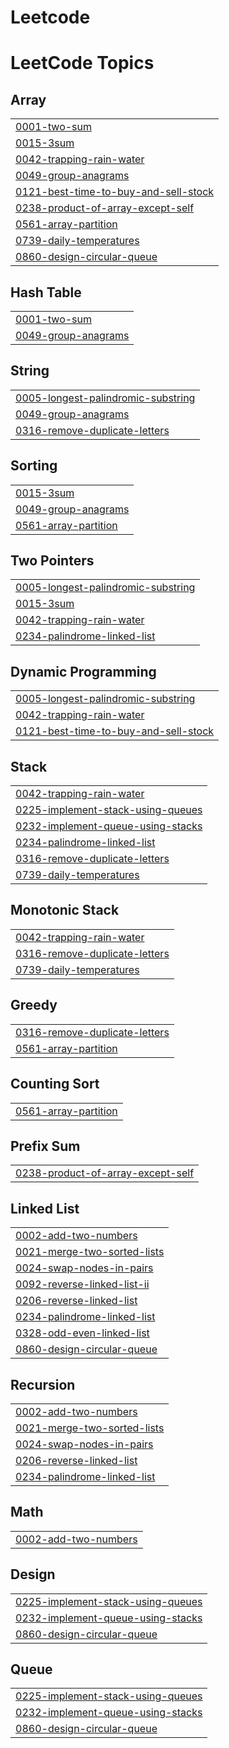 # Leetcode
<!---LeetCode Topics Start-->
# LeetCode Topics
## Array
|  |
| ------- |
| [0001-two-sum](https://github.com/aejin1211/Leetcode/tree/master/0001-two-sum) |
| [0015-3sum](https://github.com/aejin1211/Leetcode/tree/master/0015-3sum) |
| [0042-trapping-rain-water](https://github.com/aejin1211/Leetcode/tree/master/0042-trapping-rain-water) |
| [0049-group-anagrams](https://github.com/aejin1211/Leetcode/tree/master/0049-group-anagrams) |
| [0121-best-time-to-buy-and-sell-stock](https://github.com/aejin1211/Leetcode/tree/master/0121-best-time-to-buy-and-sell-stock) |
| [0238-product-of-array-except-self](https://github.com/aejin1211/Leetcode/tree/master/0238-product-of-array-except-self) |
| [0561-array-partition](https://github.com/aejin1211/Leetcode/tree/master/0561-array-partition) |
| [0739-daily-temperatures](https://github.com/aejin1211/Leetcode/tree/master/0739-daily-temperatures) |
| [0860-design-circular-queue](https://github.com/aejin1211/Leetcode/tree/master/0860-design-circular-queue) |
## Hash Table
|  |
| ------- |
| [0001-two-sum](https://github.com/aejin1211/Leetcode/tree/master/0001-two-sum) |
| [0049-group-anagrams](https://github.com/aejin1211/Leetcode/tree/master/0049-group-anagrams) |
## String
|  |
| ------- |
| [0005-longest-palindromic-substring](https://github.com/aejin1211/Leetcode/tree/master/0005-longest-palindromic-substring) |
| [0049-group-anagrams](https://github.com/aejin1211/Leetcode/tree/master/0049-group-anagrams) |
| [0316-remove-duplicate-letters](https://github.com/aejin1211/Leetcode/tree/master/0316-remove-duplicate-letters) |
## Sorting
|  |
| ------- |
| [0015-3sum](https://github.com/aejin1211/Leetcode/tree/master/0015-3sum) |
| [0049-group-anagrams](https://github.com/aejin1211/Leetcode/tree/master/0049-group-anagrams) |
| [0561-array-partition](https://github.com/aejin1211/Leetcode/tree/master/0561-array-partition) |
## Two Pointers
|  |
| ------- |
| [0005-longest-palindromic-substring](https://github.com/aejin1211/Leetcode/tree/master/0005-longest-palindromic-substring) |
| [0015-3sum](https://github.com/aejin1211/Leetcode/tree/master/0015-3sum) |
| [0042-trapping-rain-water](https://github.com/aejin1211/Leetcode/tree/master/0042-trapping-rain-water) |
| [0234-palindrome-linked-list](https://github.com/aejin1211/Leetcode/tree/master/0234-palindrome-linked-list) |
## Dynamic Programming
|  |
| ------- |
| [0005-longest-palindromic-substring](https://github.com/aejin1211/Leetcode/tree/master/0005-longest-palindromic-substring) |
| [0042-trapping-rain-water](https://github.com/aejin1211/Leetcode/tree/master/0042-trapping-rain-water) |
| [0121-best-time-to-buy-and-sell-stock](https://github.com/aejin1211/Leetcode/tree/master/0121-best-time-to-buy-and-sell-stock) |
## Stack
|  |
| ------- |
| [0042-trapping-rain-water](https://github.com/aejin1211/Leetcode/tree/master/0042-trapping-rain-water) |
| [0225-implement-stack-using-queues](https://github.com/aejin1211/Leetcode/tree/master/0225-implement-stack-using-queues) |
| [0232-implement-queue-using-stacks](https://github.com/aejin1211/Leetcode/tree/master/0232-implement-queue-using-stacks) |
| [0234-palindrome-linked-list](https://github.com/aejin1211/Leetcode/tree/master/0234-palindrome-linked-list) |
| [0316-remove-duplicate-letters](https://github.com/aejin1211/Leetcode/tree/master/0316-remove-duplicate-letters) |
| [0739-daily-temperatures](https://github.com/aejin1211/Leetcode/tree/master/0739-daily-temperatures) |
## Monotonic Stack
|  |
| ------- |
| [0042-trapping-rain-water](https://github.com/aejin1211/Leetcode/tree/master/0042-trapping-rain-water) |
| [0316-remove-duplicate-letters](https://github.com/aejin1211/Leetcode/tree/master/0316-remove-duplicate-letters) |
| [0739-daily-temperatures](https://github.com/aejin1211/Leetcode/tree/master/0739-daily-temperatures) |
## Greedy
|  |
| ------- |
| [0316-remove-duplicate-letters](https://github.com/aejin1211/Leetcode/tree/master/0316-remove-duplicate-letters) |
| [0561-array-partition](https://github.com/aejin1211/Leetcode/tree/master/0561-array-partition) |
## Counting Sort
|  |
| ------- |
| [0561-array-partition](https://github.com/aejin1211/Leetcode/tree/master/0561-array-partition) |
## Prefix Sum
|  |
| ------- |
| [0238-product-of-array-except-self](https://github.com/aejin1211/Leetcode/tree/master/0238-product-of-array-except-self) |
## Linked List
|  |
| ------- |
| [0002-add-two-numbers](https://github.com/aejin1211/Leetcode/tree/master/0002-add-two-numbers) |
| [0021-merge-two-sorted-lists](https://github.com/aejin1211/Leetcode/tree/master/0021-merge-two-sorted-lists) |
| [0024-swap-nodes-in-pairs](https://github.com/aejin1211/Leetcode/tree/master/0024-swap-nodes-in-pairs) |
| [0092-reverse-linked-list-ii](https://github.com/aejin1211/Leetcode/tree/master/0092-reverse-linked-list-ii) |
| [0206-reverse-linked-list](https://github.com/aejin1211/Leetcode/tree/master/0206-reverse-linked-list) |
| [0234-palindrome-linked-list](https://github.com/aejin1211/Leetcode/tree/master/0234-palindrome-linked-list) |
| [0328-odd-even-linked-list](https://github.com/aejin1211/Leetcode/tree/master/0328-odd-even-linked-list) |
| [0860-design-circular-queue](https://github.com/aejin1211/Leetcode/tree/master/0860-design-circular-queue) |
## Recursion
|  |
| ------- |
| [0002-add-two-numbers](https://github.com/aejin1211/Leetcode/tree/master/0002-add-two-numbers) |
| [0021-merge-two-sorted-lists](https://github.com/aejin1211/Leetcode/tree/master/0021-merge-two-sorted-lists) |
| [0024-swap-nodes-in-pairs](https://github.com/aejin1211/Leetcode/tree/master/0024-swap-nodes-in-pairs) |
| [0206-reverse-linked-list](https://github.com/aejin1211/Leetcode/tree/master/0206-reverse-linked-list) |
| [0234-palindrome-linked-list](https://github.com/aejin1211/Leetcode/tree/master/0234-palindrome-linked-list) |
## Math
|  |
| ------- |
| [0002-add-two-numbers](https://github.com/aejin1211/Leetcode/tree/master/0002-add-two-numbers) |
## Design
|  |
| ------- |
| [0225-implement-stack-using-queues](https://github.com/aejin1211/Leetcode/tree/master/0225-implement-stack-using-queues) |
| [0232-implement-queue-using-stacks](https://github.com/aejin1211/Leetcode/tree/master/0232-implement-queue-using-stacks) |
| [0860-design-circular-queue](https://github.com/aejin1211/Leetcode/tree/master/0860-design-circular-queue) |
## Queue
|  |
| ------- |
| [0225-implement-stack-using-queues](https://github.com/aejin1211/Leetcode/tree/master/0225-implement-stack-using-queues) |
| [0232-implement-queue-using-stacks](https://github.com/aejin1211/Leetcode/tree/master/0232-implement-queue-using-stacks) |
| [0860-design-circular-queue](https://github.com/aejin1211/Leetcode/tree/master/0860-design-circular-queue) |
<!---LeetCode Topics End-->